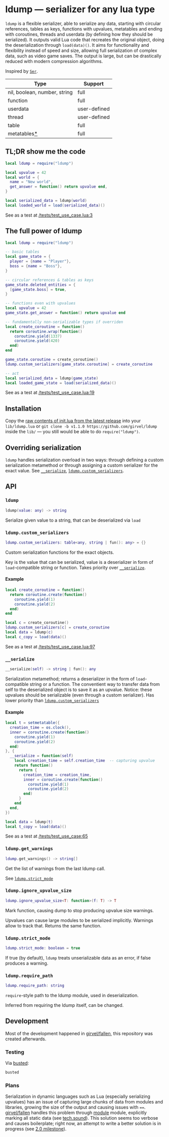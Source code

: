 # ldump — serializer for any lua type

`ldump` is a flexible serializer, able to serialize any data, starting with circular references, tables as keys, functions with upvalues, metatables and ending with coroutines, threads and userdata (by defining how they should be serialized). It outputs valid Lua code that recreates the original object, doing the deserialization through `load(data)()`. It aims for functionality and flexibility instead of speed and size, allowing full serialization of complex data, such as video game saves. The output is large, but can be drastically reduced with modern compression algorithms.

Inspired by [`Ser`](https://github.com/gvx/Ser).

| Type                         | Support      |
| ---------------------------- | ------------ |
| nil, boolean, number, string | full         |
| function                     | full         |
| userdata                     | user-defined |
| thread                       | user-defined |
| table                        | full         |
| metatables[*](#plans)        | full         |


## TL;DR show me the code

```lua
local ldump = require("ldump")

local upvalue = 42
local world = {
  name = "New world",
  get_answer = function() return upvalue end,
}

local serialized_data = ldump(world)
local loaded_world = load(serialized_data)()
```

See as a test at [/tests/test_use_case.lua:3](/tests/test_use_case.lua#L3)


## The full power of ldump

```lua
local ldump = require("ldump")

-- basic tables
local game_state = {
  player = {name = "Player"},
  boss = {name = "Boss"},
}

-- circular references & tables as keys
game_state.deleted_entities = {
  [game_state.boss] = true,
}

-- functions even with upvalues
local upvalue = 42
game_state.get_answer = function() return upvalue end

-- fundamentally non-serializable types if overriden
local create_coroutine = function()
  return coroutine.wrap(function()
    coroutine.yield(1337)
    coroutine.yield(420)
  end)
end

game_state.coroutine = create_coroutine()
ldump.custom_serializers[game_state.coroutine] = create_coroutine

-- act
local serialized_data = ldump(game_state)
local loaded_game_state = load(serialized_data)()
```

See as a test at [/tests/test_use_case.lua:19](/tests/test_use_case.lua#L19)


## Installation

Copy the [raw contents of init.lua from the latest release](https://raw.githubusercontent.com/girvel/ldump/refs/tags/v1.1.0/init.lua) into your `lib/ldump.lua` or `git clone -b v1.1.0 https://github.com/girvel/ldump` inside the `lib/` — you still would be able to do `require("ldump")`.


## Overriding serialization

`ldump` handles serialization overload in two ways: through defining a custom serialization metamethod or through assigning a custom serializer for the exact value. See [`__serialize`](#__serialize), [`ldump.custom_serializers`](#ldumpcustom_serializers).


## API

### `ldump`

```lua
ldump(value: any) -> string
```

Serialize given value to a string, that can be deserialized via `load`

### `ldump.custom_serializers`

```lua
ldump.custom_serializers: table<any, string | fun(): any> = {}
```

Custom serialization functions for the exact objects.

Key is the value that can be serialized, value is a deserializer in form of `load`-compatible string or function. Takes priority over [`__serialize`](#__serialize).

#### Example

```lua
local create_coroutine = function()
  return coroutine.create(function()
    coroutine.yield(1)
    coroutine.yield(2)
  end)
end

local c = create_coroutine()
ldump.custom_serializers[c] = create_coroutine
local data = ldump(c)
local c_copy = load(data)()
```

See as a test at [/tests/test_use_case.lua:97](/tests/test_use_case.lua#L97)

### `__serialize`

```lua
__serialize(self) -> string | fun(): any
```

Serialization metamethod; returns a deserializer in the form of `load`-compatible string or a function. The conventient way to transfer data from self to the deserialized object is to save it as an upvalue. Notice: these upvalues should be serializable (even through a custom serializer). Has lower priority than [`ldump.custom_serializers`](#ldumpcustom_serializers)

#### Example

```lua
local t = setmetatable({
  creation_time = os.clock(),
  inner = coroutine.create(function()
    coroutine.yield(1)
    coroutine.yield(2)
  end)
}, {
  __serialize = function(self)
    local creation_time = self.creation_time  -- capturing upvalue
    return function()
      return {
        creation_time = creation_time,
        inner = coroutine.create(function()
          coroutine.yield(1)
          coroutine.yield(2)
        end)
      }
    end
  end,
})

local data = ldump(t)
local t_copy = load(data)()
```

See as a test at [/tests/test_use_case:65](/tests/test_use_case#L65)

### `ldump.get_warnings`

```lua
ldump.get_warnings() -> string[]
```

Get the list of warnings from the last ldump call.

See [`ldump.strict_mode`](#ldumpstrict_mode)

### `ldump.ignore_upvalue_size`

```lua
ldump.ignore_upvalue_size<T: function>(f: T) -> T
```

Mark function, causing dump to stop producing upvalue size warnings.

Upvalues can cause large modules to be serialized implicitly. Warnings allow to track that. Returns the same function.

### `ldump.strict_mode`

```lua
ldump.strict_mode: boolean = true
```

If true (by default), `ldump` treats unserializable data as an error, if false produces a warning.

### `ldump.require_path`

```lua
ldump.require_path: string
```

`require`-style path to the ldump module, used in deserialization.

Inferred from requiring the ldump itself, can be changed.


## Development

Most of the development happened in [girvel/fallen](https://github.com/girvel/fallen), this repository was created afterwards.

### Testing

Via [busted](https://github.com/lunarmodules/busted):

```bash
busted
```

### Plans

Serialization in dynamic languages such as Lua (especially serializing upvalues) has an issue of capturing large chunks of data from modules and libraries, growing the size of the output and causing issues with `==`. [girvel/fallen](https://github.com/girvel/fallen) handles this problem through [module](https://github.com/girvel/fallen/blob/master/lib/module.lua) module, explicitly marking all static data (see [tech.sound](https://github.com/girvel/fallen/blob/master/tech/sound.lua)). This solution seems too verbose and causes boilerplate; right now, an attempt to write a better solution is in progress (see [2.0 milestone](https://github.com/girvel/ldump/milestone/2)).
